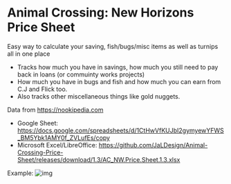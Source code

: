 # Animal Crossing: New Horizons Price Sheet

Easy way to calculate your saving, fish/bugs/misc items as well as turnips all in one place

- Tracks how much you have in savings, how much you still need to pay back in loans (or commuinty works projects)
- How much you have in bugs and fish and how much you can earn from C.J and Flick too.
- Also tracks other miscellaneous things like gold nuggets.

Data from https://nookipedia.com

- Google Sheet: https://docs.google.com/spreadsheets/d/1CtHwVfKUJbI2gymyewYFWS_BM5Ybk1AMY0f_ZVLufEs/copy
- Microsoft Excel/LibreOffice: https://github.com/JaLDesign/Animal-Crossing-Price-Sheet/releases/download/1.3/AC_NW.Price.Sheet.1.3.xlsx

Example:
![img](https://i.imgur.com/MX3jh2P.png)

